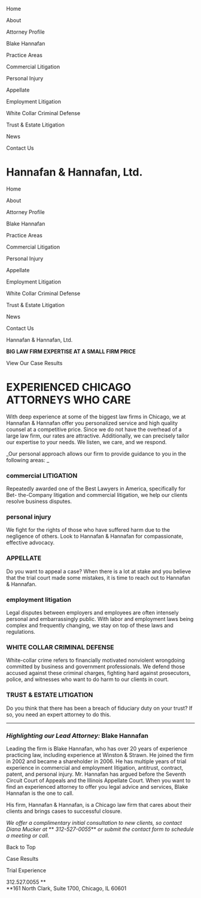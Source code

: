 Home

About

Attorney Profile

Blake Hannafan

Practice Areas

Commercial Litigation

Personal Injury

Appellate

Employment Litigation

White Collar Criminal Defense

Trust & Estate Litigation

News

Contact Us

# Hannafan & Hannafan, Ltd.

Home

About

Attorney Profile

Blake Hannafan

Practice Areas

Commercial Litigation

Personal Injury

Appellate

Employment Litigation

White Collar Criminal Defense

Trust & Estate Litigation

News

Contact Us

Hannafan & Hannafan, Ltd.

 **BIG LAW FIRM EXPERTISE AT A SMALL FIRM PRICE**

View Our Case Results



# EXPERIENCED CHICAGO ATTORNEYS WHO CARE



With deep experience at some of the biggest law firms in Chicago, we at
Hannafan & Hannafan offer you personalized service and high quality counsel at
a competitive price.  Since we do not have the overhead of a large law firm,
our rates are attractive.  Additionally, we can precisely tailor our expertise
to your needs.  We listen, we care, and we respond.

_Our personal approach allows our firm to provide guidance to you in the
following areas:  _

### **commercial LITIGATION**

Repeatedly awarded one of the Best Lawyers in America, specifically for Bet-
the-Company litigation and commercial litigation, we help our clients resolve
business disputes.

### **personal injury**

We fight for the rights of those who have suffered harm due to the negligence
of others. Look to Hannafan & Hannafan for compassionate, effective advocacy.

### **APPELLATE**

Do you want to appeal a case?  When there is a lot at stake and you believe
that the trial court made some mistakes, it is time to reach out to Hannafan &
Hannafan.

### **employment litigation**

Legal disputes between employers and employees are often intensely personal
and embarrassingly public.  With labor and employment laws being complex and
frequently changing, we stay on top of these laws and regulations.

### **WHITE COLLAR CRIMINAL DEFENSE**

White-collar crime refers to financially motivated nonviolent wrongdoing
committed by business and government professionals.  We defend those accused
against these criminal charges, fighting hard against prosecutors, police, and
witnesses who want to do harm to our clients in court.

### **TRUST & ESTATE LITIGATION**

Do you think that there has been a breach of fiduciary duty on your trust? If
so, you need an expert attorney to do this.

* * *

### _Highlighting our Lead Attorney:_ **Blake Hannafan**



Leading the firm is Blake Hannafan, who has over 20 years of experience
practicing law, including experience at Winston & Strawn.  He joined the firm
in 2002 and became a shareholder in 2006.  He has multiple years of trial
experience in commercial and employment litigation, antitrust, contract,
patent, and personal injury.  Mr. Hannafan has argued before the Seventh
Circuit Court of Appeals and the Illinois Appellate Court.  When you want to
find an experienced attorney to offer you legal advice and services, Blake
Hannafan is the one to call.

His firm, Hannafan & Hannafan, is a Chicago law firm that cares about their
clients and brings cases to successful closure.  





_We offer a complimentary initial consultation to new clients, so contact
Diana Mucker at_ ** _312-527-0055_** _or submit the contact form to schedule a
meeting or call._

Back to Top

Case Results

Trial Experience

312.527.0055 **  
**161 North Clark, Suite 1700, Chicago, IL 60601

